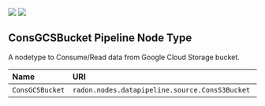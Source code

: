 ![](https://img.shields.io/badge/Status:-RELEASED-green)
![](https://img.shields.io/badge/%20-DEPLOYABLE-blueviolet)

## ConsGCSBucket Pipeline Node Type

A nodetype to Consume/Read data from Google Cloud Storage bucket.

| Name | URI | Version | Derived From |
|:---- |:--- |:------- |:------------ |
| `ConsGCSBucket` | `radon.nodes.datapipeline.source.ConsS3Bucket` | 1.0.0 | `radon.nodes.datapipeline.source.ConsumeRemote` |
